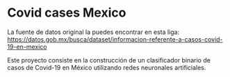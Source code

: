 # Covid cases Mexico
La fuente de datos original la puedes encontrar en esta liga: https://datos.gob.mx/busca/dataset/informacion-referente-a-casos-covid-19-en-mexico

Este proyecto consiste en la construcción de un clasificador binario de casos de Covid-19 en México utilizando redes neuronales artificiales.